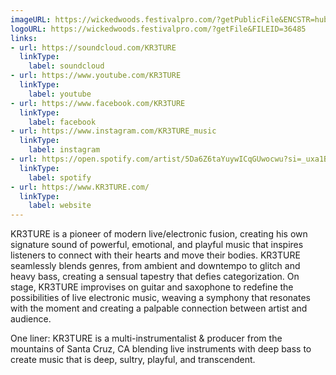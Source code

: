 ```yaml
---
imageURL: https://wickedwoods.festivalpro.com/?getPublicFile&ENCSTR=hubEXTDVgJfSWWakOuBg
logoURL: https://wickedwoods.festivalpro.com/?getFile&FILEID=36485
links:
- url: https://soundcloud.com/KR3TURE
  linkType:
    label: soundcloud
- url: https://www.youtube.com/KR3TURE
  linkType:
    label: youtube
- url: https://www.facebook.com/KR3TURE
  linkType:
    label: facebook
- url: https://www.instagram.com/KR3TURE_music
  linkType:
    label: instagram
- url: https://open.spotify.com/artist/5Da6Z6taYuywICqGUwocwu?si=_uxa1BO6SwqGD1pu6dWdwg
  linkType:
    label: spotify
- url: https://www.KR3TURE.com/
  linkType:
    label: website
---
```

KR3TURE is a pioneer of modern live/electronic fusion, creating his own signature sound of powerful, emotional, and playful music that inspires listeners to connect with their hearts and move their bodies. KR3TURE seamlessly blends genres, from ambient and downtempo to glitch and heavy bass, creating a sensual tapestry that defies categorization. On stage, KR3TURE improvises on guitar and saxophone to redefine the possibilities of live electronic music, weaving a symphony that resonates with the moment and creating a palpable connection between artist and audience.

One liner:
KR3TURE is a multi-instrumentalist & producer from the mountains of Santa Cruz, CA blending live instruments with deep bass to create music that is deep, sultry, playful, and transcendent.

